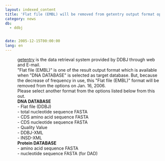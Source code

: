 ```yaml
---
layout: indexed_content
title: 'Flat file (EMBL) will be removed from getentry output format options'
category: news
db:
  - ddbj


date: 2005-12-15T00:00:00
lang: en
---
```


<html>
<dd><a href="http://getentry.ddbj.nig.ac.jp/top-e.html">getentry</a> is the data retrieval system provided by DDBJ through web and E-mail.
<dd>"Flat file (EMBL)" is one of the result output format which is available when "DNA DATABASE" is selected as target database. But, because the decrease of frequency in use, this "Flat file (EMBL)" format will be removed from the options on Jan. 16, 2006.
<dd>Please select another format from the options listed below from this out.
<dd><b>DNA DATABASE</b><br>
<dd>- Flat file (DDBJ)<br>
<dd>- total nucleotide sequence FASTA<br>
<dd>- CDS amino acid sequence FASTA<br>
<dd>- CDS nucleotide sequence FASTA<br>
<dd>- Quality Value<br>
<dd>- DDBJ-XML<br>
<dd>- INSD-XML<br>
<dd><b>Protein DATABASE</b><br>
<dd>- amino acid sequence FASTA<br>
<dd>- nucleotide sequence FASTA (for DAD)</dd>
</dd>
</dd>
</dd>
</dd>
</dd>
</dd>
</dd>
</dd>
</dd>
</dd>
</dd>
</dd>
</dd>
</html>
